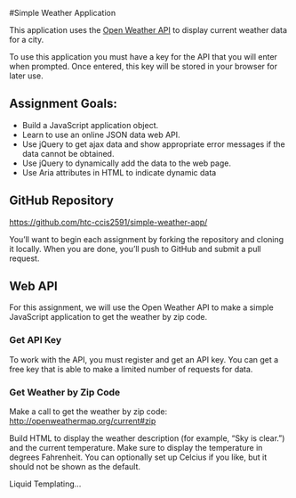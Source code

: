 #Simple Weather Application

This application uses the [Open Weather API](http://openweathermap.org/api) to display current weather data for a city.

To use this application you must have a key for the API that you will enter when prompted.  Once entered, this key will be stored in your browser for later use.

## Assignment Goals:

- Build a JavaScript application object.
- Learn to use an online JSON data web API.
- Use jQuery to get ajax data and show appropriate error messages if the data cannot be obtained.
- Use jQuery to dynamically add the data to the web page.
- Use Aria attributes in HTML to indicate dynamic data


## GitHub Repository
https://github.com/htc-ccis2591/simple-weather-app/

You’ll want to begin each assignment by forking the repository and cloning it locally.  When you are done, you’ll push to GitHub and submit a pull request.

## Web API
For this assignment, we will use the Open Weather API to make a simple JavaScript application to get the weather by zip code.  

### Get API Key
To work with the API, you must register and get an API key.  You can get a free key that is able to make a limited number of requests for data.

### Get Weather by Zip Code
Make a call to get the weather by zip code:  http://openweathermap.org/current#zip

Build HTML to display the weather description (for example, “Sky is clear.”) and the current temperature. Make sure to display the temperature in degrees Fahrenheit.  You can optionally set up Celcius if you like, but it should not be shown as the default. 



Liquid Templating...
